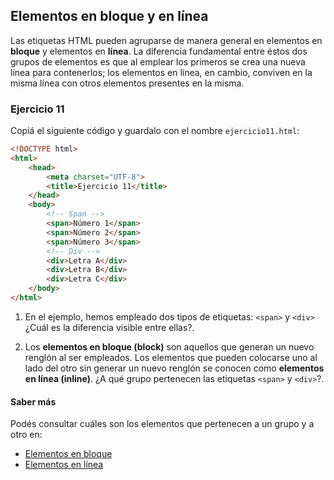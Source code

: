## Elementos en bloque y en línea

Las etiquetas HTML pueden agruparse de manera general en elementos en **bloque** y elementos en **línea**. La diferencia fundamental entre éstos dos grupos de elementos es que al emplear los primeros se crea una nueva línea para contenerlos; los elementos en línea, en cambio, conviven en la misma línea con otros elementos presentes en la misma.  

### Ejercicio 11

Copiá el siguiente código y guardalo con el nombre `ejercicio11.html`:

```html linenums="1" hl_lines="9 10 11 13 14 15"
<!DOCTYPE html>
<html>
    <head>
        <meta charset="UTF-8">
        <title>Ejercicio 11</title>
    </head>
    <body>
        <!-- Span -->
        <span>Número 1</span>
        <span>Número 2</span>
        <span>Número 3</span>
        <!-- Div -->
        <div>Letra A</div>
        <div>Letra B</div>
        <div>Letra C</div>
    </body>
</html>
```

1. En el ejemplo, hemos empleado dos tipos de etiquetas: `<span>` y `<div>` ¿Cuál es la diferencia visible entre ellas?.

2. Los **elementos en bloque (block)** son aquellos que generan un nuevo renglón al ser empleados. Los elementos que pueden colocarse uno al lado del otro sin generar un nuevo renglón se conocen como **elementos en línea (inline)**. ¿A qué grupo pertenecen las etiquetas `<span>` y `<div>`?.

#### Saber más

Podés consultar cuáles son los elementos que pertenecen a un grupo y a otro en: 

* [Elementos en bloque](https://developer.mozilla.org/es/docs/Web/HTML/Block-level_elements)
* [Elementos en línea](https://developer.mozilla.org/es/docs/Web/HTML/Elementos_en_l%C3%ADnea)

